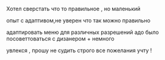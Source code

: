 Хотел сверстать что то правильное , но маленький 

опыт с адаптивом,не уверен что так можно правильно 

адаптировать меню для различных разрешений
адо было посоветтоваться с дизанером + немного 

увлекся , прошу не судить строго все пожелания учту	!
   
